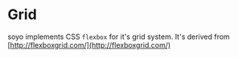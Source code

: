 # Grid

soyo implements CSS `flexbox` for  it's grid system. It's derived from [http://flexboxgrid.com/](http://flexboxgrid.com/)